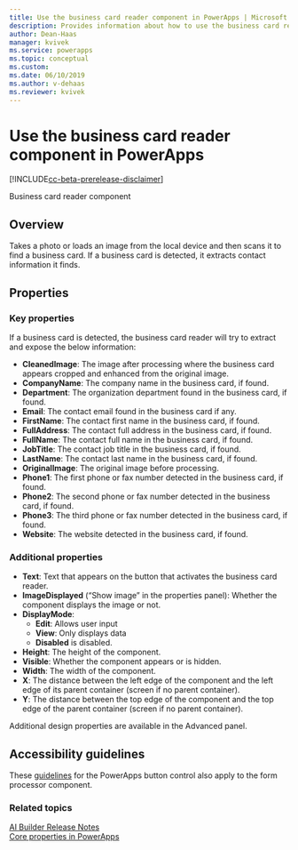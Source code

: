 ```yaml
---
title: Use the business card reader component in PowerApps | Microsoft Docs
description: Provides information about how to use the business card reader component in PowerApps 
author: Dean-Haas
manager: kvivek
ms.service: powerapps
ms.topic: conceptual
ms.custom: 
ms.date: 06/10/2019
ms.author: v-dehaas
ms.reviewer: kvivek
---
```


# Use the business card reader component in PowerApps 

[!INCLUDE[cc-beta-prerelease-disclaimer](./includes/cc-beta-prerelease-disclaimer.md)]

Business card reader component

## Overview

Takes a photo or loads an image from the local device and then scans it to find a business card. If a business card is detected, it extracts contact information it finds. 

## Properties
### Key properties
If a business card is detected, the business card reader will try to extract and expose the below information:
- **CleanedImage**: The image after processing where the business card appears cropped and enhanced from the original image.
- **CompanyName**: The company name in the business card, if found.
- **Department**: The organization department found in the business card, if found.
- **Email**: The contact email found in the business card if any.
- **FirstName**: The contact first name in the business card, if found.
- **FullAddress**: The contact full address in the business card, if found.
- **FullName**: The contact full name in the business card, if found.
- **JobTitle**: The contact job title in the business card, if found.
- **LastName**: The contact last name in the business card, if found.
- **OriginalImage**: The original image before processing.
- **Phone1**: The first phone or fax number detected in the business card, if found.
- **Phone2**: The second phone or fax number detected in the business card, if found.
- **Phone3**: The third phone or fax number detected in the business card, if found.
- **Website**: The website detected in the business card, if found.


### Additional properties
- **Text**: Text that appears on the button that activates the business card reader.
- **ImageDisplayed** (“Show image” in the properties panel): Whether the component displays the image or not.
- **DisplayMode**:
    - **Edit**: Allows user input
    - **View**: Only displays data 
    - **Disabled** is disabled.
- **Height**: The height of the component.
- **Visible**: Whether the component appears or is hidden.
- **Width**: The width of the component.
- **X**: The distance between the left edge of the component and the left edge of its parent container (screen if no parent container).
- **Y**: The distance between the top edge of the component and the top edge of the parent container (screen if no parent container).

Additional design properties are available in the Advanced panel.

## Accessibility guidelines
These [guidelines](/powerapps/maker/canvas-apps/controls/control-button) for the PowerApps button control also apply to the form processor component.



### Related topics
[AI Builder Release Notes](/power-platform-release-notes/october19/ai-builder)<br/>
[Core properties in PowerApps](/powerapps/maker/canvas-apps/controls/properties-core)
